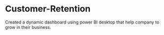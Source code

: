 # Customer-Retention
Created a dynamic dashboard using power BI desktop that help company to grow in their business.
